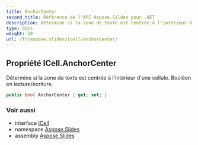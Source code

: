 ```yaml
---
title: AnchorCenter
second_title: Référence de l'API Aspose.Sildes pour .NET
description: Détermine si la zone de texte est centrée à l'intérieur d'une cellule. Booléen en lecture/écriture.
type: docs
weight: 10
url: /fr/aspose.slides/icell/anchorcenter/
---
```


## Propriété ICell.AnchorCenter

Détermine si la zone de texte est centrée à l'intérieur d'une cellule. Booléen en lecture/écriture.

```csharp
public bool AnchorCenter { get; set; }
```

### Voir aussi

* interface [ICell](../../icell)
* namespace [Aspose.Slides](../../icell)
* assembly [Aspose.Slides](../../../)

<!-- NE PAS ÉDITER : généré par xmldocmd pour Aspose.Slides.dll -->